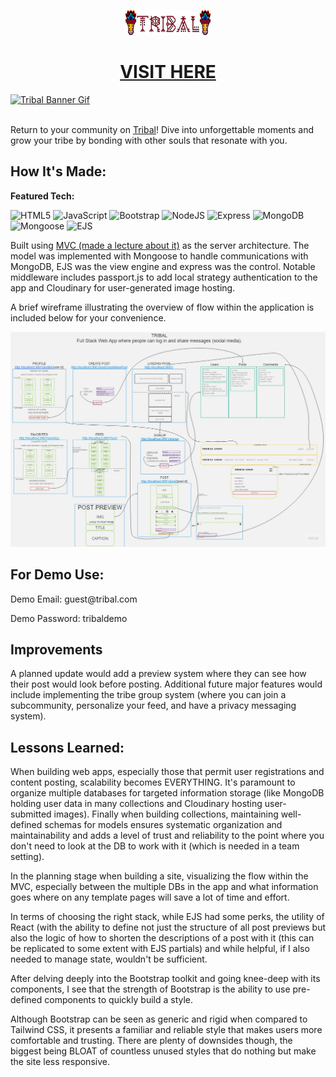<p align="center"><a target="_blank" href="https://tribal-production.up.railway.app/"><img src="/public/imgs/tribalLogo.png" height="40"></img></a></p>
<h1 align="center"><a target="_blank" href="https://tribal-production.up.railway.app/">VISIT HERE</a></h1>

<a target="_blank" href="https://tribal-production.up.railway.app/">
  <img src="/public/imgs/tribalAnimation.gif" alt="Tribal Banner Gif">
</a>

<br/>
<br/>

<p>Return to your community on <a target="_blank" href="https://tribal-production.up.railway.app/">Tribal</a>! Dive into unforgettable moments and grow your tribe by bonding with other souls that resonate with you.</p>

## How It's Made:

**Featured Tech:** 
<div>
  <picture><img src="https://img.shields.io/static/v1?label=&message=HTML&color=285700&style=plastic&logo=html5&labelColor=333333" alt="HTML5"/></picture>
  <picture><img src="https://img.shields.io/static/v1?label=&message=JAVASCRIPT&color=285700&style=plastic&logo=javascript&labelColor=333333" alt="JavaScript"/></picture>
  <picture><img src="https://img.shields.io/static/v1?label=&message=BOOTSTRAP&color=285700&style=plastic&logo=bootstrap&labelColor=333333" alt="Bootstrap"/></picture>
  <picture><img src="https://img.shields.io/static/v1?label=&message=NODE-JS&color=285700&style=plastic&logo=nodedotjs&labelColor=333333" alt="NodeJS"/></picture>
  <picture><img src="https://img.shields.io/static/v1?label=&message=EXPRESS&color=285700&style=plastic&logo=express&labelColor=333333" alt="Express"/></picture>
  <picture><img src="https://img.shields.io/static/v1?label=&message=MONGO-DB&color=285700&style=plastic&logo=mongodb&labelColor=333333" alt="MongoDB"/></picture>
  <picture><img src="https://img.shields.io/static/v1?label=&message=MONGOOSE&color=285700&style=plastic&logo=mongoose&labelColor=333333" alt="Mongoose"/></picture>
  <picture><img src="https://img.shields.io/static/v1?label=EJS&message=EJS&color=285700&style=plastic&&labelColor=333333" alt="EJS"/></picture>
</div>
<p></p>Built using <a target="_blank" href="https://slides.com/jresiduum/mastering-mvc" >MVC (made a lecture about it)</a> as the server architecture. 
The model was implemented with Mongoose to handle communications with MongoDB, EJS was the view engine and express was the control.
Notable middleware includes passport.js to add local strategy authentication to the app and Cloudinary for user-generated image hosting.</p>

<p>A brief wireframe illustrating the overview of flow within the application is included below for your convenience.</p>

<picture><img src="/public/imgs/tribalWireframe.jpg.jpg" alt="Tribal Wireframe"/></picture>

## For Demo Use:

Demo Email: <span>guest@</span><span>tribal.com</span>

Demo Password: tribaldemo

## Improvements

A planned update would add a preview system where they can see how their post would look before posting.
Additional future major features would include implementing the tribe group system (where you can join a subcommunity, personalize your feed, and have a privacy messaging system).

## Lessons Learned:

When building web apps, especially those that permit user registrations and content posting, scalability becomes EVERYTHING. 
It's paramount to organize multiple databases for targeted information storage (like MongoDB holding user data in many collections and Cloudinary hosting user-submitted images). Finally when building collections, maintaining well-defined schemas for models ensures systematic organization and maintainability and adds a level of trust and reliability to the point where you don't need to look at the DB to work with it (which is needed in a team setting).

In the planning stage when building a site, visualizing the flow within the MVC, especially between the multiple DBs in the app and what information goes where on any template pages will save a lot of time and effort.

In terms of choosing the right stack, while EJS had some perks, the utility of React (with the ability to define not just the structure of all post previews but also the logic of how to shorten the descriptions of a post with it (this can be replicated to some extent with EJS partials) and while helpful, if I also needed to manage state, wouldn't be sufficient.

After delving deeply into the Bootstrap toolkit and going knee-deep with its components, I see that the strength of Bootstrap is the ability to use pre-defined components to quickly build a style.

Although Bootstrap can be seen as generic and rigid when compared to Tailwind CSS, it presents a familiar and reliable style that makes users more comfortable and trusting.
There are plenty of downsides though, the biggest being BLOAT of countless unused styles that do nothing but make the site less responsive.

